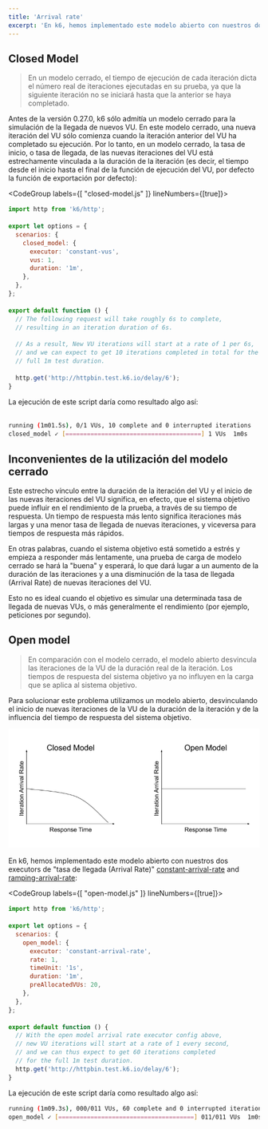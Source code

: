```yaml
---
title: 'Arrival rate'
excerpt: 'En k6, hemos implementado este modelo abierto con nuestros dos executors de tasa de llegada (Arrival Rate).'
---
```


## Closed Model

> En un modelo cerrado, el tiempo de ejecución de cada iteración dicta el número real de iteraciones ejecutadas en su prueba, ya que la siguiente iteración no se iniciará hasta que la anterior se haya completado.

Antes de la versión 0.27.0, k6 sólo admitía un modelo cerrado para la simulación de la llegada de nuevos VU. En este modelo cerrado, una nueva iteración del VU sólo comienza cuando la iteración anterior del VU ha completado su ejecución. Por lo tanto, en un modelo cerrado, la tasa de inicio, o tasa de llegada, de las nuevas iteraciones del VU está estrechamente vinculada a la duración de la iteración (es decir, el tiempo desde el inicio hasta el final de la función de ejecución del VU, por defecto la función de exportación por defecto):

<CodeGroup labels={[ "closed-model.js" ]} lineNumbers={[true]}>

```javascript
import http from 'k6/http';

export let options = {
  scenarios: {
    closed_model: {
      executor: 'constant-vus',
      vus: 1,
      duration: '1m',
    },
  },
};

export default function () {
  // The following request will take roughly 6s to complete,
  // resulting in an iteration duration of 6s.

  // As a result, New VU iterations will start at a rate of 1 per 6s,
  // and we can expect to get 10 iterations completed in total for the
  // full 1m test duration.

  http.get('http://httpbin.test.k6.io/delay/6');
}
```

</CodeGroup>

La ejecución de este script daría como resultado algo así:

```bash

running (1m01.5s), 0/1 VUs, 10 complete and 0 interrupted iterations
closed_model ✓ [======================================] 1 VUs  1m0s

```

## Inconvenientes de la utilización del modelo cerrado

Este estrecho vínculo entre la duración de la iteración del VU y el inicio de las nuevas iteraciones del  VU significa, en efecto, que el sistema objetivo puede influir en el rendimiento de la prueba, a través de su tiempo de respuesta. Un tiempo de respuesta más lento significa iteraciones más largas y una menor tasa de llegada de nuevas iteraciones, y viceversa para tiempos de respuesta más rápidos.
 
En otras palabras, cuando el sistema objetivo está sometido a estrés y empieza a responder más lentamente, una prueba de carga de modelo cerrado se hará la "buena" y esperará, lo que dará lugar a un aumento de la duración de las iteraciones y a una disminución de la tasa de llegada (Arrival Rate) de nuevas iteraciones del VU.
 
Esto no es ideal cuando el objetivo es simular una determinada tasa de llegada de nuevas VUs, o más generalmente el rendimiento (por ejemplo, peticiones por segundo).


## Open model

> En comparación con el modelo cerrado, el modelo abierto desvincula las iteraciones de la VU de la duración real de la iteración. Los tiempos de respuesta del sistema objetivo ya no influyen en la carga que se aplica al sistema objetivo.
 

Para solucionar este problema utilizamos un modelo abierto, desvinculando el inicio de nuevas iteraciones de la VU de la duración de la iteración y de la influencia del tiempo de respuesta del sistema objetivo.

![Arrival rate closed/open models](../images/Scenarios/arrival-rate-open-closed-model.png)


En k6, hemos implementado este modelo abierto con nuestros dos executors de "tasa de llegada (Arrival Rate)" [constant-arrival-rate](/using-k6/scenarios/executors/constant-arrival-rate) and [ramping-arrival-rate](/using-k6/scenarios/executors/ramping-arrival-rate):

<CodeGroup labels={[ "open-model.js" ]} lineNumbers={[true]}>

```javascript
import http from 'k6/http';

export let options = {
  scenarios: {
    open_model: {
      executor: 'constant-arrival-rate',
      rate: 1,
      timeUnit: '1s',
      duration: '1m',
      preAllocatedVUs: 20,
    },
  },
};

export default function () {
  // With the open model arrival rate executor config above,
  // new VU iterations will start at a rate of 1 every second,
  // and we can thus expect to get 60 iterations completed
  // for the full 1m test duration.
  http.get('http://httpbin.test.k6.io/delay/6');
}
```

</CodeGroup>

La ejecución de este script daría como resultado algo así:

```bash
running (1m09.3s), 000/011 VUs, 60 complete and 0 interrupted iterations
open_model ✓ [======================================] 011/011 VUs  1m0s  1 iters/s
```
